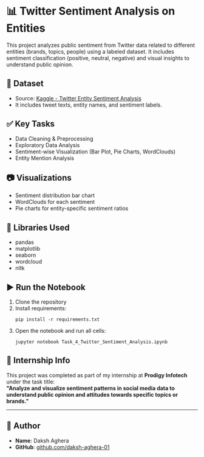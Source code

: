 # 📊 Twitter Sentiment Analysis on Entities

This project analyzes public sentiment from Twitter data related to different entities (brands, topics, people) using a labeled dataset. It includes sentiment classification (positive, neutral, negative) and visual insights to understand public opinion.

## 📁 Dataset
- Source: [Kaggle - Twitter Entity Sentiment Analysis](https://www.kaggle.com/datasets/jp797498e/twitter-entity-sentiment-analysis)
- It includes tweet texts, entity names, and sentiment labels.

## ✅ Key Tasks
- Data Cleaning & Preprocessing
- Exploratory Data Analysis
- Sentiment-wise Visualization (Bar Plot, Pie Charts, WordClouds)
- Entity Mention Analysis

## 📷 Visualizations
- Sentiment distribution bar chart
- WordClouds for each sentiment
- Pie charts for entity-specific sentiment ratios

## 🧪 Libraries Used
- pandas
- matplotlib
- seaborn
- wordcloud
- nltk

## ▶️ Run the Notebook
1. Clone the repository
2. Install requirements:  
   ```
   pip install -r requirements.txt
   ```
3. Open the notebook and run all cells:
   ```
   jupyter notebook Task_4_Twitter_Sentiment_Analysis.ipynb
   ```

## 🔖 Internship Info
This project was completed as part of my internship at **Prodigy Infotech** under the task title:  
**"Analyze and visualize sentiment patterns in social media data to understand public opinion and attitudes towards specific topics or brands."**

---

## 📌 Author
- **Name**: Daksh Aghera  
- **GitHub**: [github.com/daksh-aghera-01](https://github.com/daksh-aghera-01)
